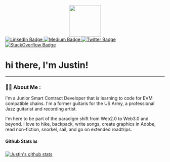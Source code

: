 <div id="header" align="center">
  <img src="https://media.giphy.com/media/M9gbBd9nbDrOTu1Mqx/giphy.gif" width="100"/>
</div>
  
  <div id="badges">
  <a href="https://www.linkedin.com/in/justintsugranes/">
    <img src="https://img.shields.io/badge/LinkedIn-blue?style=for-the-badge&logo=linkedin&logoColor=white" alt="LinkedIn Badge"/>
    </a>
  <a href="https://medium.com/justintsugranes/">
    <img src="https://img.shields.io/badge/Medium-000000?style=for-the-badge&logo=medium&logoColor=white" alt="Medium Badge"/>
    </a>
  <a href="https://twitter.com/justintsugranes">
    <img src="https://img.shields.io/badge/Twitter-blue?style=for-the-badge&logo=twitter&logoColor=white" alt="Twitter Badge"/>
    </a>
  <a href="https://stackoverflow.com/users/18146313/justintsugranes">
    <img src="https://img.shields.io/badge/StackOverflow-F48024?style=for-the-badge&logo=stackoverflow&logoColor=white" alt="StackOverflow Badge"/>
    </a>
 </div>
 
 <img src="https://komarev.com/ghpvc/?username=justintsugranes&style=flat-square&color=blue" alt=""/>
 
<h1>
  hi there, I'm Justin!
</h1>

---

### :man_technologist: About Me : 

I'm a Junior Smart Contract Developer that is learning to code for EVM compatible chains. I'm a former guitaris for the US Army, a professional Jazz guitarist and recording artist.

I'm here to be part of the paradigm shift from Web2.0 to Web3.0 and beyond. I love to hike, backpack, write songs, create graphics in Adobe, read non-fiction, snorkel, sail, and go on extended roadtrips. 



#### Github Stats 📊

[![Justin's github stats](https://github-readme-stats.vercel.app/api?username=justintsugranes)](https://github.com/anuraghazra/github-readme-stats)
